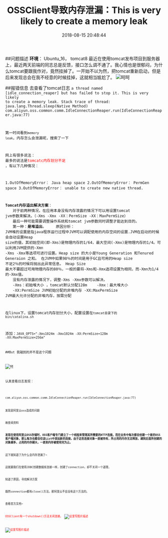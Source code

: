 ﻿---
title: OSSClient导致内存泄漏：This is very likely to create a memory leak
date: 2018-08-15 20:48:44 
categories: "JVM" 
tags: JVM
description: 简单记录一次内存泄露排查
---

##问题描述
**环境**： Ubuntu_16， tomcat8
最近在使用tomcat发布项目到服务器上，最近两天前端的同志总是反馈，接口怎么调不通了。我心情也是很郁闷，为什么tomcat要跟我作对，竟然挂掉了。一开始不以为然，把tomcat重新启动，但是后来发现总会在我不经意的时候挂掉，这就相当尴尬了。
![呵呵](https://ss1.bdstatic.com/70cFvXSh_Q1YnxGkpoWK1HF6hhy/it/u=147112016,3077867825&fm=27&gp=0.jpg)

<!--more-->

##报错信息
去查看了tomcat日志
<code>a thread named [idle_connection_reaper] but has failed to stop it. This is very likely to create a memory leak. Stack trace of thread:
 java.lang.Thread.sleep(Native Method)
 com.aliyun.oss.common.comm.IdleConnectionReaper.run(IdleConnectionReaper.java:77)

第一时间看到<code>memory leak</code>，内存怎么会泄漏呢，搜索了一下

网上有很多说法：
最多的说法是<font color=red>tomcatc内存划分不足</font> ，有以下几种情况：

1.OutOfMemoryError： Java heap space 
2.OutOfMemoryError： PermGen space 
3.OutOfMemoryError： unable to create new native thread. 

**Tomcat内存溢出解决方案**：
　　对于前两种情况，在应用本身没有内存泄露的情况下可以用设置tomcat jvm参数来解决。（-Xms -Xmx -XX：PermSize -XX：MaxPermSize） 
　　最后一种可能需要调整操作系统和tomcat jvm参数同时调整才能达到目的。 
　　第一种：**是堆溢出**。 
　　原因分析： 
JVM堆的设置是指java程序运行过程中JVM可以调配使用的内存空间的设置.JVM在启动的时候会自动设置Heap size的值，其初始空间(即-Xms)是物理内存的1/64，最大空间(-Xmx)是物理内存的1/4。可以利用JVM提供的-Xmn -Xms -Xmx等选项可进行设置。Heap size 的大小是Young Generation 和Tenured Generaion 之和。 
在JVM中如果98％的时间是用于GC且可用的Heap size 不足2％的时候将抛出此异常信息。 
Heap Size 最大不要超过可用物理内存的80％，一般的要将-Xms和-Xmx选项设置为相同，而-Xmn为1/4的-Xmx值。 
　　没有内存泄露的情况下，调整-Xms -Xmx参数可以解决。 
　　-Xms：初始堆大小 ，tomcat默认分配128m
　　-Xmx：最大堆大小 
　　-XX:PermSize  JVM初始分配的非堆内存
	   -XX:MaxPermSize  JVM最大允许分配的非堆内存，按需分配

在linux下，设置tomcat内存划分大小，配置设置在<code>tomcat目录下的 bin/catalina.sh</code>

添加：<code>JAVA_OPTS="-Xms1024m -Xmx1024m -XX:PermSize=128m -XX:MaxPermSize=256m"

##But 我碰到的并不是这个问题

![呸](https://ss1.bdstatic.com/70cFuXSh_Q1YnxGkpoWK1HF6hhy/it/u=1118582862,2504019671&fm=27&gp=0.jpg)

认真查看日志发现：

<code> com.aliyun.oss.common.comm.IdleConnectionReaper.run(IdleConnectionReaper.java:77)

发现是阿里云oss造成的问题

故查阅资料

**发现在使用阿里云OSS存储时，OSS客户端专门建立了一个线程来管理其所需要的HTTP连接。而在业务中每次都会创建一个新的OSS客户端对象，那么每次也都会往该List中添加新的连接。由于这些连接对象一直被持有，所占用的内存无法释放，越到后面所创建的对象越多，占用的内存越大，一直到内存被使用完为止。**

这下就知道了为什么会内存泄漏了~

这就跟我们在使用JDBC创建数据库连接一样，创建了connection，却不关闭一个道理。

知道了原因，寻找解决方案

既然connection都有close()方法，那阿里云不会没有这个方法的。

查看官方文档~

<font color=red>OSSClient有一个shutdown()方法关闭连接。
![这里写图片描述](http://image.mamicode.com/info/201805/20180508115743526577.png)

![这里写图片描述](http://image.mamicode.com/info/201805/20180508115743605682.png)
